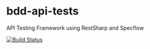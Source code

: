 # bdd-api-tests
API Testing Framework using RestSharp and Specflow

[![Build Status](https://travis-ci.org/api-automation-csharp-01/bdd-api-tests.svg?branch=develop)](https://travis-ci.org/api-automation-csharp-01/bdd-api-tests)
 